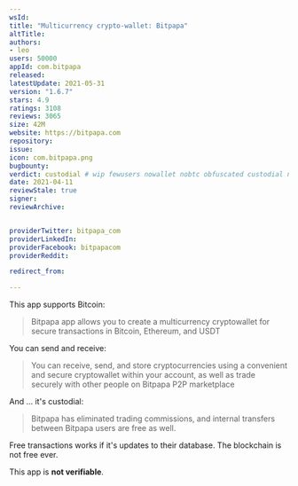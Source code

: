 ```yaml
---
wsId: 
title: "Multicurrency crypto-wallet: Bitpapa"
altTitle: 
authors:
- leo
users: 50000
appId: com.bitpapa
released: 
latestUpdate: 2021-05-31
version: "1.6.7"
stars: 4.9
ratings: 3108
reviews: 3065
size: 42M
website: https://bitpapa.com
repository: 
issue: 
icon: com.bitpapa.png
bugbounty: 
verdict: custodial # wip fewusers nowallet nobtc obfuscated custodial nosource nonverifiable reproducible bounty defunct
date: 2021-04-11
reviewStale: true
signer: 
reviewArchive:


providerTwitter: bitpapa_com
providerLinkedIn: 
providerFacebook: bitpapacom
providerReddit: 

redirect_from:

---
```



This app supports Bitcoin:

> Bitpapa app allows you to create a multicurrency cryptowallet for secure
  transactions in Bitcoin, Ethereum, and USDT

You can send and receive:

> You can receive, send, and store cryptocurrencies using a convenient and
  secure cryptowallet within your account, as well as trade securely with other
  people on Bitpapa P2P marketplace

And ... it's custodial:

> Bitpapa has eliminated trading commissions, and internal transfers between
  Bitpapa users are free as well.

Free transactions works if it's updates to their database. The blockchain is not
free ever.

This app is **not verifiable**.
